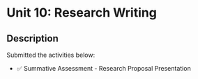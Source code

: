 # Unit 10: Research Writing

## Description

Submitted the activities below:
- ✅ Summative Assessment - Research Proposal Presentation











